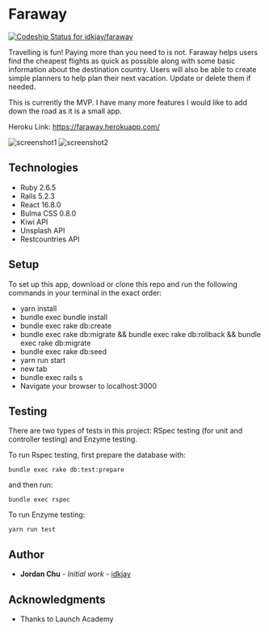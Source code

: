 # Faraway

[![Codeship Status for idkjay/faraway](https://app.codeship.com/projects/d12a94b0-2e53-0138-3455-56b7d5cdb6a3/status?branch=master)](https://app.codeship.com/projects/384824)

Travelling is fun! Paying more than you need to is not. Faraway helps users find the cheapest flights as quick as possible along with some basic information about the destination country. Users will also be able to create simple planners to help plan their next vacation. Update or delete them if needed.

This is currently the MVP. I have many more features I would like to add down the road as it is a small app.

Heroku Link: https://faraway.herokuapp.com/

![screenshot1](https://i.imgur.com/jvdwy9d.png)
![screenshot2](https://i.imgur.com/1zo0LL0.png)

## Technologies

* Ruby 2.6.5
* Rails 5.2.3
* React 16.8.0
* Bulma CSS 0.8.0
* Kiwi API
* Unsplash API
* Restcountries API

## Setup

To set up this app, download or clone this repo and run the following commands in your terminal in the exact order:
* yarn install
* bundle exec bundle install
* bundle exec rake db:create
* bundle exec rake db:migrate && bundle exec rake db:rollback && bundle exec rake db:migrate
* bundle exec rake db:seed
* yarn run start
* new tab
* bundle exec rails s
* Navigate your browser to localhost:3000

## Testing

There are two types of tests in this project: RSpec testing (for unit and controller testing) and Enzyme testing.

To run Rspec testing, first prepare the database with:
```
bundle exec rake db:test:prepare
```
and then run:
```
bundle exec rspec
```

To run Enzyme testing:
```
yarn run test
```

## Author

* **Jordan Chu** - *Initial work* - [idkjay](https://github.com/idkjay)


## Acknowledgments

* Thanks to Launch Academy



